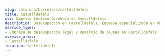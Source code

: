```yaml
---
slug: cataluna/barcelona/castelldefels
title: Castelldefels
seo: Empresa Invicto Desokupa en Castelldefels
description: Desokupación en Castelldefels. Empresa especializada en okupas. Mediación legal y desalojo express. Presupuesto gratuito.
service_types:
- Empresa de desokupación legal y desalojo de okupas en Castelldefels
service_areas:
- Castelldefels
location: Castelldefels
---
```


